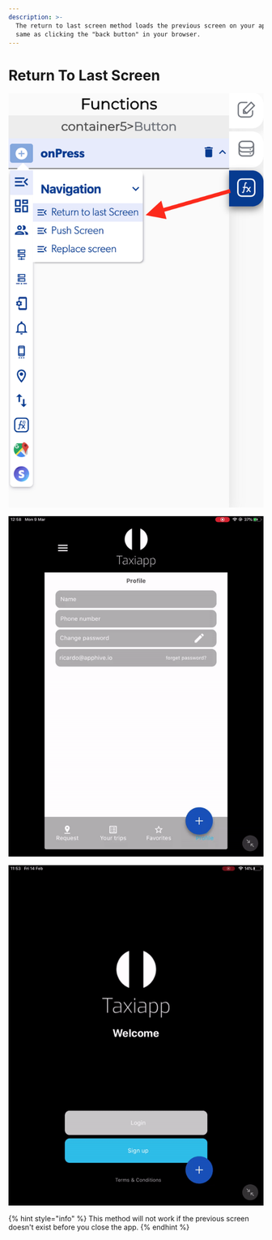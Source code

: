 ```yaml
---
description: >-
  The return to last screen method loads the previous screen on your app, is the
  same as clicking the "back button" in your browser.
---
```


# Return To Last Screen

![](../../../.gitbook/assets/captura-de-pantalla-2020-02-10-a-la-s-10.12.20.png)

![](../../../.gitbook/assets/ezgif.com-video-to-gif-9.gif)

![](../../../.gitbook/assets/ezgif.com-video-to-gif%20%287%29.gif)

{% hint style="info" %}
This method will not work if the previous screen doesn't exist before you close the app.
{% endhint %}



